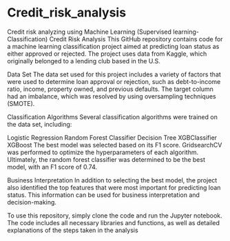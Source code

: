 # Credit_risk_analysis
Credit risk analyzing using Machine Learning (Supervised learning-Classification)
Credit Risk Analysis
This GitHub repository contains code for a machine learning classification project aimed at predicting loan status as either approved or rejected. The project uses data from Kaggle, which originally belonged to a lending club based in the U.S.

Data Set
The data set used for this project includes a variety of factors that were used to determine loan approval or rejection, such as debt-to-income ratio, income, property owned, and previous defaults. The target column had an imbalance, which was resolved by using oversampling techniques (SMOTE).

Classification Algorithms
Several classification algorithms were trained on the data set, including:

Logistic Regression
Random Forest Classifier
Decision Tree
XGBClassifier
XGBoost
The best model was selected based on its F1 score. GridsearchCV was performed to optimize the hyperparameters of each algorithm. Ultimately, the random forest classifier was determined to be the best model, with an F1 score of 0.74.

Business Interpretation
In addition to selecting the best model, the project also identified the top features that were most important for predicting loan status. This information can be used for business interpretation and decision-making.

To use this repository, simply clone the code and run the Jupyter notebook. The code includes all necessary libraries and functions, as well as detailed explanations of the steps taken in the analysis
